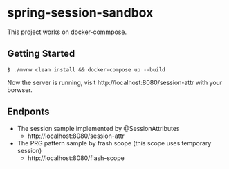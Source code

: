 # spring-session-sandbox
This project works on docker-commpose.

## Getting Started
```
$ ./mvnw clean install && docker-compose up --build
```

Now the server is running, visit http://localhost:8080/session-attr with your borwser.

## Endponts
- The session sample implemented by @SessionAttributes
  - http://localhost:8080/session-attr
- The PRG pattern sample by frash scope (this scope uses temporary session)
  - http://localhost:8080/flash-scope
